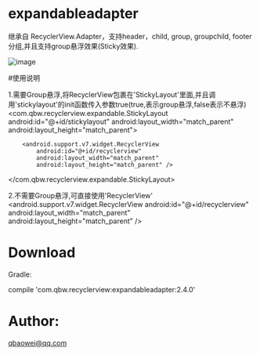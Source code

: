 # expandableadapter



继承自 RecyclerView.Adapter，支持header，child, group, groupchild, footer 分组,并且支持group悬浮效果(Sticky效果).



![image](https://github.com/qbaowei/ExpandableAdapter/raw/master/screenshots/ExpandableAdapter.gif)


#使用说明


1.需要Group悬浮,将RecyclerView包裹在'StickyLayout'里面,并且调用'stickylayout'的init函数传入参数true(true,表示group悬浮,false表示不悬浮)
<com.qbw.recyclerview.expandable.StickyLayout
        android:id="@+id/stickylayout"
        android:layout_width="match_parent"
        android:layout_height="match_parent">

        <android.support.v7.widget.RecyclerView
            android:id="@+id/recyclerview"
            android:layout_width="match_parent"
            android:layout_height="match_parent" />
</com.qbw.recyclerview.expandable.StickyLayout>


2.不需要Group悬浮,可直接使用'RecyclerView'
<android.support.v7.widget.RecyclerView
            android:id="@+id/recyclerview"
            android:layout_width="match_parent"
            android:layout_height="match_parent" />



# Download


Gradle:


compile 'com.qbw.recyclerview:expandableadapter:2.4.0'


# Author:


qbaowei@qq.com

